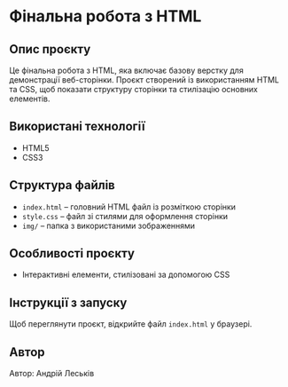# Фінальна робота з HTML

## Опис проєкту
Це фінальна робота з HTML, яка включає базову верстку для демонстрації веб-сторінки. 
Проєкт створений із використанням HTML та CSS, щоб показати структуру сторінки та стилізацію основних елементів.

## Використані технології
- HTML5
- CSS3

## Структура файлів
- `index.html` – головний HTML файл із розміткою сторінки
- `style.css` – файл зі стилями для оформлення сторінки
- `img/` – папка з використаними зображеннями

## Особливості проєкту
- Інтерактивні елементи, стилізовані за допомогою CSS

## Інструкції з запуску
Щоб переглянути проєкт, відкрийте файл `index.html` у браузері.

## Автор
Автор: Андрій Леськів